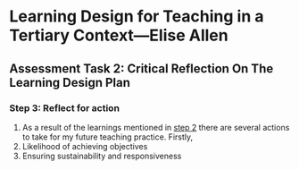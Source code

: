 # Learning Design for Teaching in a Tertiary Context—Elise Allen
## Assessment Task 2: Critical Reflection On The Learning Design Plan

### Step 3: Reflect for action
1. As a result of the learnings mentioned in [step 2](critical-reflection-step-2.md) there are several actions to take for my future teaching practice. Firstly, 
2. Likelihood of achieving objectives
3. Ensuring sustainability and responsiveness